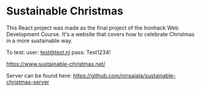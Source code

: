 # Sustainable Christmas

This React project was made as the final project of the Ironhack Web Development Course. It's a website that covers how to celebrate Christmas in a more sustainable way.

To test:
user: test@test.nl
pass: Test1234!

https://www.sustainable-christmas.net/ 

Server can be found here: https://github.com/ninsajala/sustainable-christmas-server 
